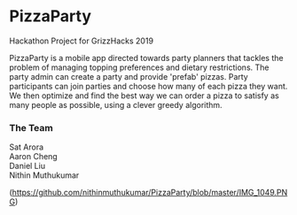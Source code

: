# PizzaParty
Hackathon Project for GrizzHacks 2019

PizzaParty is a mobile app directed towards party planners that tackles the problem of managing topping preferences and dietary restrictions. The party admin can create a party and provide 'prefab' pizzas. Party participants can join parties and choose how many of each pizza they want. We then optimize and find the best way we can order a pizza to satisfy as many people as possible, using a clever greedy algorithm.

### The Team

Sat Arora  
Aaron Cheng  
Daniel Liu  
Nithin Muthukumar  

(https://github.com/nithinmuthukumar/PizzaParty/blob/master/IMG_1049.PNG)
